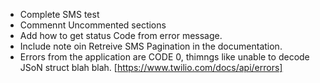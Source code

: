 * Complete SMS test
* Commennt Uncommented sections
* Add how to get status Code from error message.
* Include note oin Retreive SMS Pagination in the documentation.
* Errors from the application are CODE 0, thimngs like unable to decode JSoN struct blah blah.
[https://www.twilio.com/docs/api/errors]